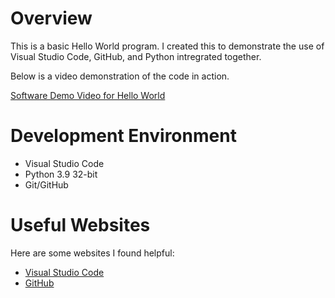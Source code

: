 # Overview

This is a basic Hello World program. I created this to demonstrate the use of Visual Studio Code, GitHub, and Python intregrated together.

Below is a video demonstration of the code in action.

[Software Demo Video for Hello World ](https://www.loom.com/share/5e469ea8377448fb9fcaaf15ea8e3bd4?sid=6fc83114-40a1-46cc-a943-590f2b81aefd)

# Development Environment

* Visual Studio Code
* Python 3.9 32-bit
* Git/GitHub

# Useful Websites

Here are some websites I found helpful:

* [Visual Studio Code](https://code.visualstudio.com/)
* [GitHub](https://github.com/)